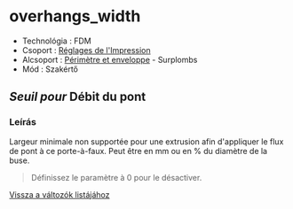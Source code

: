 # overhangs\_width

* Technológia : FDM
* Csoport : [Réglages de l'Impression](../print_settings/print_settings.md)
* Alcsoport : [Périmètre et enveloppe](../print_settings/print_settings.md#périmètre-et-enveloppe) - Surplombs
* Mód : Szakértő

## _Seuil pour_ Débit du pont

### Leírás

Largeur minimale non supportée pour une extrusion afin d'appliquer le flux de pont à ce porte-à-faux. Peut être en mm ou en % du diamètre de la buse.

> Définissez le paramètre à 0 pour le désactiver.

[Vissza a változók listájához](variable_list.md)

